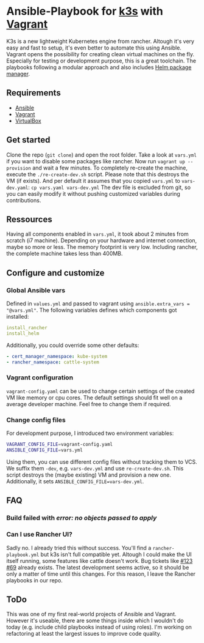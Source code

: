 # Ansible-Playbook for [k3s](https://github.com/rancher/k3s) with [Vagrant](https://github.com/hashicorp/vagrant)
K3s is a new lightweight Kubernetes engine from rancher. Altough it's very easy and fast to setup, it's even better to automate this using Ansible. Vagrant opens the possibility for creating clean virtual machines on the fly. Especially for testing or development purpose, this is a great toolchain. The playbooks following a modular approach and also includes [Helm package manager](https://helm.sh/).

## Requirements
- [Ansible](https://docs.ansible.com/ansible/latest/installation_guide/intro_installation.html)
- [Vagrant](https://www.vagrantup.com/downloads.html)
- [VirtualBox](https://www.virtualbox.org/wiki/Downloads)

## Get started
Clone the repo (`git clone`) and open the root folder. Take a look at `vars.yml` if you want to disable some packages like rancher. Now run `vagrant up --provision` and wait a few minutes. To completely re-create the machine, execute the `./re-create-dev.sh` script. Please note that this destroys the VM (if exists). And per default it assumes that you copied `vars.yml` to `vars-dev.yaml`: `cp vars.yaml vars-dev.yml` The dev file is excluded from git, so you can easily modify it without pushing customized variables during contributions. 

## Ressources
Having all components enabled in `vars.yml`, it took about 2 minutes from scratch (i7 machine). Depending on your hardware and internet connection, maybe so more or less. The memory footprint is very low. Including rancher, the complete machine takes less than 400MB. 

## Configure and customize
### Global Ansible vars
Defined in `values.yml` and passed to vagrant using `ansible.extra_vars = "@vars.yml"`. 
The following variables defines which components got installed: 
```yml
install_rancher
install_helm
```
Additionally, you could override some other defaults: 

```yml
- cert_manager_namespace: kube-system
- rancher_namespace: cattle-system
```

### Vagrant configuration
`vagrant-config.yaml` can be used to change certain settings of the created VM like memory or cpu cores. The default settings should fit well on a average developer machine. Feel free to change them if required. 

### Change config files
For development purpose, I introduced two environment variables: 
```bash
VAGRANT_CONFIG_FILE=vagrant-config.yaml
ANSIBLE_CONFIG_FILE=vars.yml 
```
Using them, you can use different config files without tracking them to VCS. We suffix them `-dev`, e.g. `vars-dev.yml` and use `re-create-dev.sh`. This script destroys the (maybe existing) VM and provision a new one. Additionally, it sets `ANSIBLE_CONFIG_FILE=vars-dev.yml`. 
## FAQ
### Build failed with _error: no objects passed to apply_

### Can I use Rancher UI? 
Sadly no. I already tried this without success. You'll find a `rancher-playbook.yml` but k3s isn't full compatible yet. Altough I could make the UI itself running, some features like cattle doesn't work. Bug tickets like [#123](https://github.com/rancher/k3s/issues/123) [#69](https://github.com/rancher/k3s/issues/69) already exists. The latest development seems active, so it should be only a matter of time until this changes. For this reason, I leave the Rancher playbooks in our repo.

## ToDo
This was one of my first real-world projects of Ansible and Vagrant. However it's useable, there are some things inside which I wouldn't do today (e.g. include child playbooks instead of using roles). I'm working on refactoring at least the largest issues to improve code quality.